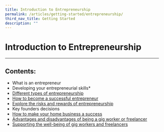 ```yaml
---
title: Introduction to Entrepreneurship
permalink: /articles/getting-started/entrepreneurship/
third_nav_title: Getting Started
description: ""
---
```

# Introduction to Entrepreneurship
---

## Contents:

* What is an entrepreneur
* Developing your entrepreneurial skills*
* [Different types of entrepreneurship](/articles/getting-started/entrepreneurship/different-types)
* [How to become a successful entrepreneur](/articles/getting-started/entrepreneurship/successful-entrepreneur)
* [Explore the risks and rewards of entrepreneurship](/articles/getting-started/entrepreneurship/risks-rewards)
* Key founders decisions
* [How to make your home business a success](/articles/getting-started/entrepreneurship/home-business-success/)
* [Advantages and disadvantages of being a gig worker or freelancer](/articles/getting-started/entrepreneurship/advantages-gig-workers-freelancers/)
* [Supporting the well-being of gig workers and freelancers](/articles/getting-started/entrepreneurship/wellbeing-gig-workers-freelancers/)
